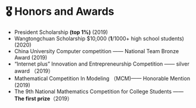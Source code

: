 # 🎖 Honors and Awards

- President Scholarship **(top 1%)** (2019)
- Wangtongchuan Scholarship $10,000 (**1**/1000+ high school students) (2020)
- China University Computer competition —— National Team Bronze Award (2019)
- “Internet plus” Innovation and Entrepreneurship Competition —— silver award （2019）
- Mathematical Competition In Modeling （MCM)—— Honorable Mention (2019)
- The 9th National Mathematics Competition for College Students —— **The first prize**（2019）

